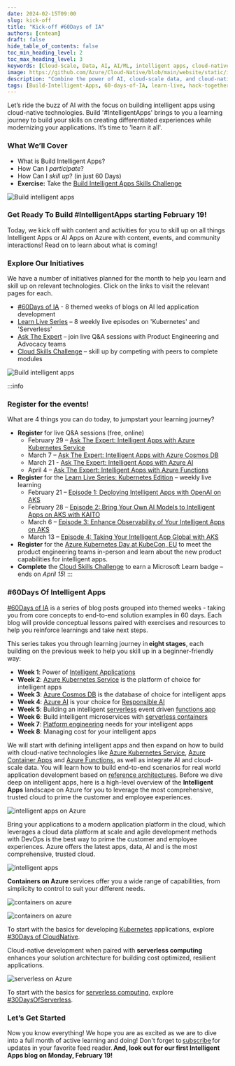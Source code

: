 ```yaml
---
date: 2024-02-15T09:00
slug: kick-off
title: "Kick-off #60Days of IA"
authors: [cnteam]
draft: false
hide_table_of_contents: false
toc_min_heading_level: 2
toc_max_heading_level: 3
keywords: [Cloud-Scale, Data, AI, AI/ML, intelligent apps, cloud-native, 60-days, enterprise apps, digital experiences, app modernization]
image: https://github.com/Azure/Cloud-Native/blob/main/website/static/img/ogImage.png
description: "Combine the power of AI, cloud-scale data, and cloud-native app development to create highly differentiated digital experiences. Develop adaptive, responsive, and personalized experiences by building and modernizing intelligent applications with Azure." 
tags: [Build-Intelligent-Apps, 60-days-of-IA, learn-live, hack-together, community-buzz, ask-the-expert, azure-kubernetes-service, azure-functions, azure-openai, azure-container-apps, azure-cosmos-db, github-copilot, github-codespaces, github-actions]
---
```


<head> 
  <meta property="og:url" content="https://azure.github.io/cloud-native/60daysofia/kick-off"/>
  <meta property="og:type" content="website"/> 
  <meta property="og:title" content="Build Intelligent Apps | AI Apps on Azure"/> 
  <meta property="og:description" content="Join us on a learning journey to build intelligent apps on Azure. Read all about the upcoming #BuildIntelligentApps initiative on this post!"/> 
  <meta property="og:image" content="https://github.com/Azure/Cloud-Native/blob/main/website/static/img/ogImage.png"/> 
  <meta name="twitter:url" content="https://azure.github.io/Cloud-Native/60daysofIA/kick-off" /> 
  <meta name="twitter:title" content="Build Intelligent Apps | AI Apps on Azure" /> 
  <meta name="twitter:description" content="Join us on a learning journey to build intelligent apps on Azure. Read all about the upcoming #BuildIntelligentApps initiative on this post!" /> 
  <meta name="twitter:image" content="https://azure.github.io/Cloud-Native/img/ogImage.png" /> 
  <meta name="twitter:card" content="summary_large_image" /> 
  <meta name="twitter:creator" content="@devanshidiaries" /> 
  <link rel="canonical" href="https://azure.github.io/Cloud-Native/60daysofIA/kick-off" /> 
</head> 

<!-- End METADATA -->

Let’s ride the buzz of AI with the focus on building intelligent apps using cloud-native technologies. Build '#IntelligentApps' brings to you a learning journey to build your skills on creating differentiated experiences while modernizing your applications. It’s time to 'learn it all'. 

### What We’ll Cover

* What is Build Intelligent Apps?
* How Can I *participate*?
* How Can I *skill up*? (in just 60 Days)
* **Exercise:** Take the [Build Intelligent Apps Skills Challenge](https://aka.ms/build-ia/csc)

![Build intelligent apps](../../static/img/60-days-of-ia/60-days-of-ia-cloud-skills-banner.jpg)

### Get Ready To Build #IntelligentApps starting February 19!

Today, we kick off with content and activities for you to skill up on all things Intelligent Apps or AI Apps on Azure with content, events, and community interactions! Read on to learn about what is coming!

### Explore Our Initiatives

We have a number of initiatives planned for the month to help you learn and skill up on relevant technologies. Click on the links to visit the relevant pages for each.

* [#60Days of IA](https://aka.ms/build-ia/60days) - 8 themed weeks of blogs on AI led application development
* [Learn Live Series](https://aka.ms/FallForIA/LearnLive) – 8 weekly live episodes on 'Kubernetes' and 'Serverless'
* [Ask The Expert](https://aka.ms/build-ia/ATE-series) – join live Q&A sessions with Product Engineering and Advocacy teams
* [Cloud Skills Challenge](https://aka.ms/build-ia/csc) – skill up by competing with peers to complete modules

![Build intelligent apps](../../static/img/60-days-of-ia/60-days-of-ia-cloud-skills-modules.png)

:::info
### Register for the events!

What are 4 things you can do today, to jumpstart your learning journey?

* **Register** for live Q&A sessions (free, online) 
  * February 29 – [Ask The Expert: Intelligent Apps with Azure Kubernetes Service](https://aka.ms/intelligent-apps/ate-aks/?ocid=buildia24_60days_blogs)
  * March 7 – [Ask The Expert: Intelligent Apps with Azure Cosmos DB](https://aka.ms/intelligent-apps/ate-cosmos/?ocid=buildia24_60days_blogs)
  * March 21 - [Ask The Expert: Intelligent Apps with Azure AI](https://aka.ms/intelligent-apps/ate-ai/?ocid=buildia24_60days_blogs) 
  * April 4 – [Ask The Expert: Intelligent Apps with Azure Functions](https://aka.ms/intelligent-apps/ate-functions/?ocid=buildia24_60days_blogs)
* **Register** for the [Learn Live Series: Kubernetes Edition](https://aka.ms/intelligent-apps/aks-learnlive?ocid=buildia24_LL_website&ocid=buildia24_60days_blogs) – weekly live learning 
  * February 21 – [Episode 1: Deploying Intelligent Apps with OpenAI on AKS](https://aka.ms/learn-live-building-intelligent-apps-aks-ep1?ocid=buildia24_60days_blogs) 
  * February 28 – [Episode 2: Bring Your Own AI Models to Intelligent Apps on AKS with KAITO](https://aka.ms/learn-live-building-intelligent-apps-aks-ep2?ocid=buildia24_60days_blogs)
  * March 6 – [Episode 3: Enhance Observability of Your Intelligent Apps on AKS](https://aka.ms/learn-live-building-intelligent-apps-aks-ep3?ocid=buildia24_60days_blogs)
  * March 13 – [Episode 4: Taking Your Intelligent App Global with AKS](https://aka.ms/learn-live-building-intelligent-apps-aks-ep4?ocid=buildia24_60days_blogs)
* **Register** for the [Azure Kubernetes Day at KubeCon, EU](https://aka.ms/aks-day?ocid=buildia24_60days_blogs) to meet the product engineering teams in-person and learn about the new product capabilities for intelligent apps.
* **Complete** the [Cloud Skills Challenge](https://aka.ms/intelligent-apps/apps-csc?ocid=buildia24_60days_blogs) to earn a Microsoft Learn badge – ends on *April 15*!
:::

### #60Days Of Intelligent Apps

[#60Days of IA](https://aka.ms/build-ia/60days) is a series of blog posts grouped into themed weeks - taking you from core concepts to end-to-end solution examples in 60 days. Each blog will provide conceptual lessons paired with exercises and resources to help you reinforce learnings and take next steps.

This series takes you through learning journey in **eight stages**, each building on the previous week to help you skill up in a beginner-friendly way:

* **Week 1**: Power of [Intelligent Applications](https://azure.microsoft.com/en-us/blog/build-next-generation-ai-powered-applications-on-microsoft-azure/?ocid=buildia24_60days_blogs)
* **Week 2**: [Azure Kubernetes Service](https://learn.microsoft.com/en-us/azure/aks/?ocid=buildia24_60days_blogs) is the platform of choice for intelligent apps
* **Week 3**: [Azure Cosmos DB](https://learn.microsoft.com/en-us/azure/cosmos-db/introduction?ocid=buildia24_60days_blogs) is the database of choice for intelligent apps
* **Week 4**: [Azure AI](https://learn.microsoft.com/en-us/azure/ai-services/ai-services-and-ecosystem?ocid=buildia24_60days_blogs) is your choice for [Responsible AI](https://www.microsoft.com/en-us/ai/responsible-ai?ocid=buildia24_60days_blogs)
* **Week 5**: Building an intelligent [serverless](https://azure.microsoft.com/en-us/solutions/serverless/?ocid=buildia24_60days_blogs) event driven [functions app](https://learn.microsoft.com/en-us/azure/azure-functions/functions-overview?pivots=programming-language-csharp?ocid=buildia24_60days_blogs)
* **Week 6**: Build intelligent microservices with [serverless containers](https://learn.microsoft.com/en-us/azure/container-apps/overview?ocid=buildia24_60days_blogs)
* **Week 7**: [Platform engineering](https://learn.microsoft.com/en-us/platform-engineering/?ocid=buildia24_60days_blogs) needs for your intelligent apps
* **Week 8**: Managing cost for your intelligent apps 

We will start with defining intelligent apps and then expand on how to build with cloud-native technologies like [Azure Kubernetes Service](https://azure.microsoft.com/en-us/products/kubernetes-service/?WT.mc_id=javascript-99907-ninarasi&ocid=buildia24_60days_blogs), [Azure Container Apps](https://azure.microsoft.com/en-us/products/container-apps/?WT.mc_id=javascript-99907-ninarasi&?ocid=buildia24_60days_blogs) and [Azure Functions](https://azure.microsoft.com/en-us/products/functions?WT.mc_id=javascript-99907-ninarasi&?ocid=buildia24_60days_blogs), as well as integrate AI and cloud-scale data. You will learn how to build end-to-end scenarios for real world application development based on [reference architectures](https://learn.microsoft.com/en-us/azure/architecture/??ocid=buildia24_60days_blogs). Before we dive deep on intelligent apps, here is a high-level overview of the **Intelligent Apps** landscape on Azure for you to leverage the most comprehensive, trusted cloud to prime the customer and employee experiences.

![intelligent apps on Azure](../../static/img/60-days-of-ia/blogs/2024-02-15/intelligent-apps-on-azure.png)

Bring your applications to a modern application platform in the cloud, which leverages a cloud data platform at scale and agile development methods with DevOps is the best way to prime the customer and employee experiences. Azure offers the latest apps, data, AI and is the most comprehensive, trusted cloud.

![intelligent apps](../../static/img/60-days-of-ia/blogs/2024-02-15/intelligent-apps.png)

**Containers on Azure** services offer you a wide range of capabilities, from simplicity to control to suit your different needs.

![containers on azure](../../static/img/fallforia/blogs/2023-09-17/Containers-on-Azure.jpg)

![containers on azure](../../static/img/fallforia/blogs/2023-09-17/Containers-on-Azure-2.jpg)

To start with the basics for developing [Kubernetes](https://azure.microsoft.com/en-us/products/kubernetes-service/?WT.mc_id=javascript-99907-ninarasi&ocid=buildia24_60days_blogs) applications, explore [#30Days of CloudNative](https://azure.github.io/Cloud-Native/cnny-2023).

Cloud-native development when paired with **serverless computing** enhances your solution architecture for building cost optimized, resilient applications.

![serverless on Azure](../../static/img/60-days-of-ia/blogs/2024-02-15/serverless-on-azure.jpg)

To start with the basics for [serverless computing](https://azure.microsoft.com/solutions/serverless/?WT.mc_id=javascript-99907-ninarasi&?ocid=buildia24_60days_blogs), explore [#30DaysOfServerless](https://azure.github.io/Cloud-Native/blog).

### Let’s Get Started

Now you know everything! We hope you are as excited as we are to dive into a full month of active learning and doing! Don't forget to [subscribe](https://azure.github.io/Cloud-Native/60DaysOfIA/rss.xml) for updates in your favorite feed reader. **And, look out for our first Intelligent Apps blog on Monday, February 19!**